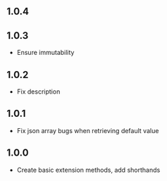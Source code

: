 ## 1.0.4



## 1.0.3

* Ensure immutability

## 1.0.2

* Fix description

## 1.0.1

* Fix json array bugs when retrieving default value

## 1.0.0

* Create basic extension methods, add shorthands

